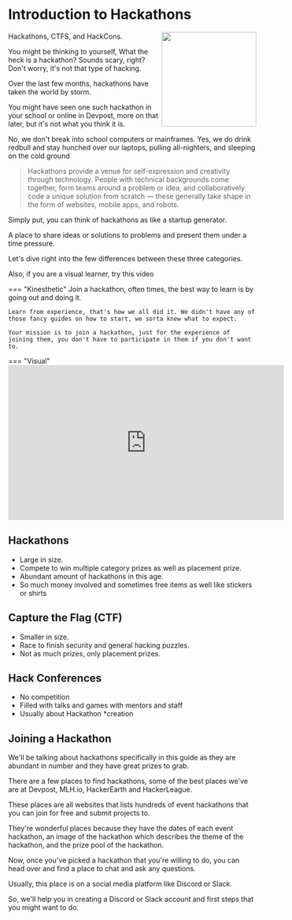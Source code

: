 

# Introduction to Hackathons
<img src="https://images-na.ssl-images-amazon.com/images/I/81iVhz6Rt6L._SL1000_.jpg" align='right' style='width:20vw;'></img>

Hackathons, CTFS, and HackCons.

You might be thinking to yourself, What the heck is a hackathon? Sounds scary, right? Don't worry, it's not that type of hacking.

Over the last few months, hackathons have taken the world by storm.

You might have seen one such hackathon in your school or online in Devpost, more on that later, but it's not what you think it is.

No, we don't break into school computers or mainframes. Yes, we do drink redbull and stay hunched over our laptops, pulling all-nighters, and sleeping on the cold ground

> Hackathons provide a venue for self-expression and creativity through technology. People with technical backgrounds come together, form teams around a problem or idea, and collaboratively code a unique solution from scratch — these generally take shape in the form of websites, mobile apps, and robots.

Simply put, you can think of hackathons as like a startup generator.

A place to share ideas or solutions to problems and present them under a time pressure.

Let's dive right into the few differences between these three categories.

Also, if you are a visual learner, try this video

=== "Kinesthetic"
    Join a hackathon, often times, the best way to learn is by going out and doing it.

    Learn from experience, that's how we all did it. We didn't have any of those fancy guides on how to start, we sorta knew what to expect.

    Your mission is to join a hackathon, just for the experience of joining them, you don't have to participate in them if you don't want to.

=== "Visual"
    <iframe width="560" height="315" src="https://www.youtube.com/embed/qawOOESXCVk" frameborder="0" allow="accelerometer; autoplay; encrypted-media; gyroscope; picture-in-picture" allowfullscreen></iframe>


## Hackathons

- Large in size.
- Compete to win multiple category prizes as well as placement prize.
- Abundant amount of hackathons in this age.
- So much money involved and sometimes free items as well like stickers or shirts

## Capture the Flag (CTF)

- Smaller in size.
- Race to finish security and general hacking puzzles.
- Not as much prizes, only placement prizes.

## Hack Conferences

- No competition
- Filled with talks and games with mentors and staff
- Usually about Hackathon *creation


## Joining a Hackathon

We'll be talking about hackathons specifically in this guide as they are abundant in number and they have great prizes to grab.

There are a few places to find hackathons, some of the best places we've are at Devpost, MLH.io, HackerEarth and HackerLeague.

These places are all websites that lists hundreds of event hackathons that you can join for free and submit projects to.

They're wonderful places because they have the dates of each event hackathon, an image of the hackathon which describes the theme of the hackathon, and the prize pool of the hackathon.

Now, once you've picked a hackathon that you're willing to do, you can head over and find a place to chat and ask any questions.

Usually, this place is on a social media platform like Discord or Slack.

So, we'll help you in creating a Discord or Slack account and first steps that you might want to do.
